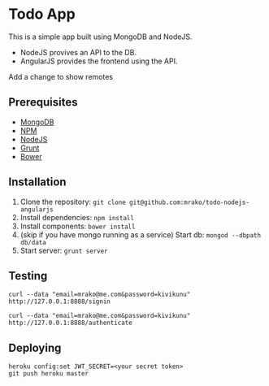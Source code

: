 # Todo App

This is a simple app built using MongoDB and NodeJS.

* NodeJS provives an API to the DB.
* AngularJS provides the frontend using the API.

Add a change to show remotes

## Prerequisites

* [MongoDB](http://www.mongodb.org/)
* [NPM](https://github.com/npm/npm)
* [NodeJS](http://nodejs.org/)
* [Grunt](http://gruntjs.com/)
* [Bower](http://bower.io/)


## Installation

1. Clone the repository: `git clone git@github.com:mrako/todo-nodejs-angularjs`
2. Install dependencies: `npm install`
3. Install components: `bower install`
4. (skip if you have mongo running as a service) Start db: `mongod --dbpath db/data`
5. Start server: `grunt server`

## Testing

    curl --data "email=mrako@me.com&password=kivikunu" http://127.0.0.1:8888/signin

    curl --data "email=mrako@me.com&password=kivikunu" http://127.0.0.1:8888/authenticate

## Deploying

    heroku config:set JWT_SECRET=<your secret token>
    git push heroku master